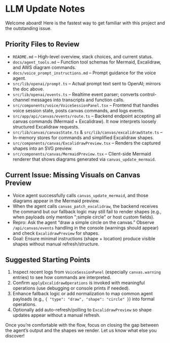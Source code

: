 # LLM Update Notes

Welcome aboard! Here is the fastest way to get familiar with this project and the outstanding issue.

## Priority Files to Review
- `README.md` – High-level overview, stack choices, and current status.
- `docs/agent_tools.md` – Function tool schemas for Mermaid, Excalidraw, and AWS diagram commands.
- `docs/voice_prompt_instructions.md` – Prompt guidance for the voice agent.
- `src/lib/openai/prompt.ts` – Actual prompt text sent to OpenAI; mirrors the doc above.
- `src/lib/openai/events.ts` – Realtime event parser; converts control-channel messages into transcripts and function calls.
- `src/components/voice/VoiceSessionPanel.tsx` – Frontend that handles voice session state, posts canvas commands, and logs events.
- `src/app/api/canvas/events/route.ts` – Backend endpoint accepting all canvas commands (Mermaid + Excalidraw). It now interprets loosely structured Excalidraw requests.
- `src/lib/canvas/canvasState.ts` & `src/lib/canvas/excalidrawState.ts` – In-memory stores for commands and simplified Excalidraw shapes.
- `src/components/canvas/ExcalidrawPreview.tsx` – Renders the captured shapes into an SVG preview.
- `src/components/canvas/MermaidPreview.tsx` – Client-side Mermaid renderer that shows diagrams generated via `canvas_update_mermaid`.

## Current Issue: Missing Visuals on Canvas Preview
- Voice agent successfully calls `canvas_update_mermaid`, and those diagrams appear in the Mermaid preview.
- When the agent calls `canvas_patch_excalidraw`, the backend receives the command but our fallback logic may still fail to render shapes (e.g., when payloads only mention ";simple circle" or host custom fields).
- Repro: Ask the agent “draw a simple circle on the canvas.” Observe `/api/canvas/events` handling in the console (warnings should appear) and check `ExcalidrawPreview` for shapes.
- Goal: Ensure minimal instructions (shape + location) produce visible shapes without manual refresh/structure.

## Suggested Starting Points
1. Inspect recent logs from `VoiceSessionPanel` (especially `canvas.warning` entries) to see how commands are interpreted.
2. Confirm `applyExcalidrawOperations` is invoked with meaningful operations (use debugging or console prints if needed).
3. Enhance fallback logic or add normalization to map common agent payloads (e.g., `{ "type": "draw", "shape": "circle" }`) into formal operations.
4. Optionally add auto-refresh/polling to `ExcalidrawPreview` so shape updates appear without a manual refresh.

Once you’re comfortable with the flow, focus on closing the gap between the agent’s output and the shapes we render. Let us know what else you discover!
